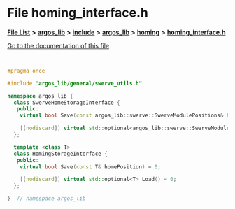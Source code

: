 

# File homing\_interface.h

[**File List**](files.md) **>** [**argos\_lib**](dir_f9cbf5730473812e84551a5945ef39f8.md) **>** [**include**](dir_0330651415bf66743a1cd99e3d0db0bc.md) **>** [**argos\_lib**](dir_934baf9e7d2bb4710ca41f9f25ef3ea4.md) **>** [**homing**](dir_d41870077d9859a02d90bd74c6566322.md) **>** [**homing\_interface.h**](homing__interface_8h.md)

[Go to the documentation of this file](homing__interface_8h.md)


```C++


#pragma once

#include "argos_lib/general/swerve_utils.h"

namespace argos_lib {
  class SwerveHomeStorageInterface {
   public:
    virtual bool Save(const argos_lib::swerve::SwerveModulePositions& homePosition) = 0;

    [[nodiscard]] virtual std::optional<argos_lib::swerve::SwerveModulePositions> Load() = 0;
  };

  template <class T>
  class HomingStorageInterface {
   public:
    virtual bool Save(const T& homePosition) = 0;

    [[nodiscard]] virtual std::optional<T> Load() = 0;
  };

}  // namespace argos_lib
```


